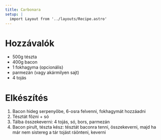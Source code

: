 ```yaml
---
title: Carbonara
setup: |
  import Layout from '../layouts/Recipe.astro'
---
```


# Hozzávalók

- 500g tészta
- 400g bacon
- 1 fokhagyma (opcionális)
- parmezán (vagy akármilyen sajt)
- 4 tojás

# Elkészítés

1. Bacon hideg serpenyőbe, 6-osra felvenni, fokhagymát hozzáadni
2. Tésztát főzni + só
3. Tálba összekeverni: 4 tojás, só, bors, parmezán
4. Bacon pirult, tészta kész: tésztát baconra tenni, összekeverni, majd ha már nem sistereg a tár tojást ráönteni, keverni